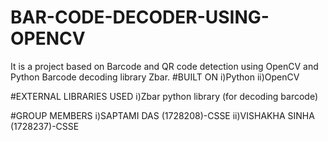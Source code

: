 # BAR-CODE-DECODER-USING-OPENCV
It is a project based on Barcode and QR code detection using OpenCV and Python Barcode decoding library Zbar.
#BUILT ON
i)Python
ii)OpenCV

#EXTERNAL LIBRARIES USED
i)Zbar python library (for decoding barcode)

#GROUP MEMBERS
i)SAPTAMI DAS (1728208)-CSSE
ii)VISHAKHA SINHA (1728237)-CSSE
